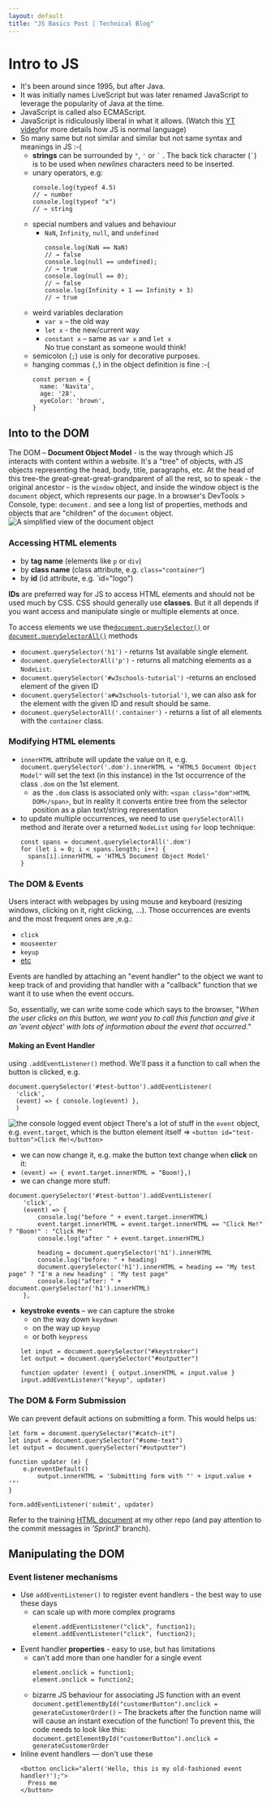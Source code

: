 ```yaml
---
layout: default
title: "JS Basics Post | Technical Blog"
---
```

# Intro to JS
- It's been around since 1995, but after Java.
- It was initially names LiveScript but was later renamed JavaScript to leverage the popularity of Java at the time.
- JavaScript is called also ECMAScript.
- JavaScript is ridiculously liberal in what it allows. (Watch this [YT video](https://youtu.be/J6yiNbiiCzA?si=2CmQUkP9WykEi08B)for more details how JS is normal language)
- So many same but not similar and similar but not same syntax and meanings in JS :-(
    - **strings** can be surrounded by `"`, `'` or `` ` `` . The back tick character (`` ` ``) is to be used when *newlines* characters need to be inserted.
    - unary operators, e.g:
      ```JS
      console.log(typeof 4.5)
      // → number
      console.log(typeof "x")
      // → string
      ```
    - special numbers and values and behaviour
      - `NaN`, `Infinity`, `null`, and `undefined`
        ```JS
        console.log(NaN == NaN)
        // → false
        console.log(null == undefined);
        // → true
        console.log(null == 0);
        // → false
        console.log(Infinity + 1 == Infinity + 3)
        // → true
        ```
    - weird variables declaration
      - `var x` – the old way
      - `let x` - the new/current way
      - `constant x` – same as `var x` and `let x`<br>
        No true constant as someone would think!
    - semicolon (`;`) use is only for decorative purposes.
    - hanging commas (`,`) in the object definition is fine :-(
      ```JS
      const person = {
        name: 'Navita',
        age: '28',
        eyeColor: 'brown',
      }
      ```
## Into to the DOM
The DOM – **Document Object Model** - is the way through which JS interacts with content within a website.
It's a "tree" of objects, with JS objects representing the head, body, title, paragraphs, etc.
At the head of this tree-the great-great-great-grandparent of all the rest, so to speak - the original ancestor - is the `window` object, and inside the window object is the `document` object, which represents our page.
In a browser's DevTools > Console, type: `document.` and see a long list of properties, methods and objects that are "children" of the `document` object.
![A simplified view of the `document` object](./images/js-dom-html-dom.jpg)
### Accessing HTML elements
- by **tag name** (elements like `p` or `div`)
- by **class name** (class attribute, e.g. `class="container"`)
- by **id** (id attribute, e.g. `id="logo")

**IDs** are preferred way for JS to access HTML elements and should not be used much by CSS.
CSS should generally use **classes**.
But it all depends if you want access and manipulate single or multiple elements at once.

To access elements we use the[`document.querySelector()`](https://developer.mozilla.org/en-US/docs/Web/API/Document/querySelector) or [`document.querySelectorAll()`](https://developer.mozilla.org/en-US/docs/Web/API/Document/querySelectorAll) methods
- `document.querySelector('h1')` - returns 1st available single element.
- `document.querySelectorAll('p')` - returns all matching elements as a `NodeList`.
- `document.querySelector('#w3schools-tutorial')` -returns an enclosed element of the given ID
- `document.querySelector('a#w3schools-tutorial')`, we can also ask for the element with the given ID and result should be same.
- `document.querySelectorAll('.container')` - returns a list of all elements with the `container` class.
### Modifying HTML elements
- `innerHTML` attribute will update the value on it, e.g. `document.querySelector('.dom').innerHTML = "HTML5 Document Object Model"` will set the text (in this instance) in the 1st occurrence of the class `.dom` on the 1st element.
  - as the `.dom` class is associated only with:
`<span class="dom">HTML DOM</span>`, but in reality it converts entire tree from the selector position as a plan text/string representation
- to update multiple occurrences, we need to use `querySelectorAll)` method and iterate over a returned `NodeList` using `for` loop technique:
  ```JS
  const spans = document.querySelectorAll('.dom')
  for (let i = 0; i < spans.length; i++) {
    spans[i].innerHTML = 'HTML5 Document Object Model'
  }
  ```
### The DOM & Events
Users interact with webpages by using mouse and keyboard (resizing windows, clicking on it, right clicking, ...). Those occurrences are events and the most frequent ones are ,e.g.:
- `click`
- `mouseenter`
- `keyup`
- [etc](https://developer.mozilla.org/en-US/docs/Web/Events)

Events are handled by attaching an "event handler" to the object we want to keep track of and providing that handler with a "callback" function that we want it to use when the event occurs.

So, essentially, we can write some code which says to the browser, "*When the user clicks on this button, we want you to call this function and give it an 'event object' with lots of information about the event that occurred.*"

#### Making an Event Handler
using `.addEventListener()` method. We'll pass it a function to call when the button is clicked, e.g.
```JS
document.querySelector('#test-button').addEventListener(
  'click',
  (event) => { console.log(event) },
  )
```
![the console logged event object](./images/event-handler.png)
There's a lot of stuff in the `event` object, e.g. `event.target`, which is the button element itself =>
`<button id="test-button">Click Me!</button>`
- we can now change it, e.g. make the button text change when **click** on it:
- `(event) => { event.target.innerHTML = "Boom!},)`
- we can change more stuff:
```JS
document.querySelector('#test-button').addEventListener(
    'click',
    (event) => {
        console.log("before " + event.target.innerHTML)
        event.target.innerHTML = event.target.innerHTML == "Click Me!" ? "Boom!" : "Click Me!"
        console.log("after " + event.target.innerHTML)

        heading = document.querySelector('h1').innerHTML
        console.log("before: " + heading)
        document.querySelector('h1').innerHTML = heading == "My test page" ? "I'm a new heading" : "My test page"
        console.log("after: " + document.querySelector('h1').innerHTML)
    },
```
- **keystroke events** – we can capture the stroke
  - on the way down `keydown`
  - on the way up `keyup`
  - or both `keypress`
  ```JS
  let input = document.querySelector("#keystroker")
  let output = document.querySelector("#outputter")

  function updater (event) { output.innerHTML = input.value }
  input.addEventListener("keyup", updater)
  ```

### The DOM & Form Submission
We can prevent default actions on submitting a form. This would helps us:
```JS
let form = document.querySelector("#catch-it")
let input = document.querySelector("#some-text")
let output = document.querySelector("#outputter")

function updater (e) {
    e.preventDefault()
        output.innerHTML = 'Submitting form with "' + input.value + '"'
}

form.addEventListener('submit', updater)
```
Refer to the training [HTML document](https://github.com/delphym/devAcademy-workshop/blob/Sprint3/domLesson.html) at my other repo (and pay attention to the commit messages in *'Sprint3'* branch).

## Manipulating the DOM
### Event listener mechanisms
- Use `addEventListener()` to register event handlers - the best way to use these days
  - can scale up with more complex programs
    ```JS
    element.addEventListener("click", function1);
    element.addEventListener("click", function2);
    ```
- Event handler **properties** - easy to use, but has limitations
  - can't add more than one handler for a single event
    ```JS
    element.onclick = function1;
    element.onclick = function2;
    ```
  - bizarre JS behaviour for associating JS function with an event
    `document.getElementById("customerButton").onclick = generateCustomerOrder()` – The brackets after the function name will will cause an instant execution of the function! To prevent this, the code needs to look like this:
    `document.getElementById("customerButton").onclick = generateCustomerOrder`
- Inline event handlers — don't use these
  ```JS
  <button onclick="alert('Hello, this is my old-fashioned event handler!');">
    Press me
  </button>
  ```